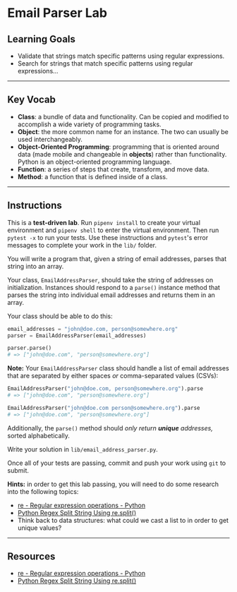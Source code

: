 # Email Parser Lab

## Learning Goals

- Validate that strings match specific patterns using regular expressions.
- Search for strings that match specific patterns using regular expressions...

***

## Key Vocab

- **Class**: a bundle of data and functionality. Can be copied and modified to
accomplish a wide variety of programming tasks.
- **Object**: the more common name for an instance. The two can usually be used
interchangeably.
- **Object-Oriented Programming**: programming that is oriented around data
(made mobile and changeable in **objects**) rather than functionality. Python
is an object-oriented programming language.
- **Function**: a series of steps that create, transform, and move data.
- **Method**: a function that is defined inside of a class.

***

## Instructions

This is a **test-driven lab**. Run `pipenv install` to create your virtual
environment and `pipenv shell` to enter the virtual environment. Then run
`pytest -x` to run your tests. Use these instructions and `pytest`'s error
messages to complete your work in the `lib/` folder.

You will write a program that, given a string of email addresses, parses that
string into an array.

Your class, `EmailAddressParser`, should take the string of addresses on
initialization. Instances should respond to a `parse()` instance method that
parses the string into individual email addresses and returns them in an array.

Your class should be able to do this:

```py
email_addresses = "john@doe.com, person@somewhere.org"
parser = EmailAddressParser(email_addresses)

parser.parse()
# => ["john@doe.com", "person@somewhere.org"]
```

**Note:** Your `EmailAddressParser` class should handle a list of email
addresses that are separated by either spaces _or_ comma-separated values
(CSVs):

```py
EmailAddressParser("john@doe.com, person@somewhere.org").parse
# => ["john@doe.com", "person@somewhere.org"]

EmailAddressParser("john@doe.com person@somewhere.org").parse
# => ["john@doe.com", "person@somewhere.org"]
```

Additionally, the `parse()` method should _only return **unique** addresses,_
sorted alphabetically.

Write your solution in `lib/email_address_parser.py`.

Once all of your tests are passing, commit and push your work using `git` to
submit.

**Hints:** in order to get this lab passing, you will need to do some research
into the following topics:

- [re - Regular expression operations - Python](https://docs.python.org/3/library/re.html)
- [Python Regex Split String Using re.split()](https://pynative.com/python-regex-split/)
- Think back to data structures: what could we cast a list to in order to get
  unique values?

***

## Resources

- [re - Regular expression operations - Python](https://docs.python.org/3/library/re.html)
- [Python Regex Split String Using re.split()](https://pynative.com/python-regex-split/)

